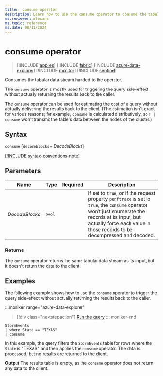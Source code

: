 ```yaml
---
title:  consume operator
description: Learn how to use the consume operator to consume the tabular data stream handed to the operator.
ms.reviewer: alexans
ms.topic: reference
ms.date: 08/11/2024
---
```

# consume operator

> [!INCLUDE [applies](../includes/applies-to-version/applies.md)] [!INCLUDE [fabric](../includes/applies-to-version/fabric.md)] [!INCLUDE [azure-data-explorer](../includes/applies-to-version/azure-data-explorer.md)] [!INCLUDE [monitor](../includes/applies-to-version/monitor.md)] [!INCLUDE [sentinel](../includes/applies-to-version/sentinel.md)]

Consumes the tabular data stream handed to the operator.

The `consume` operator is mostly used for triggering the query side-effect without actually returning
the results back to the caller.

The `consume` operator can be used for estimating the cost of a query without actually delivering the results back to the client.
(The estimation isn't exact for various reasons; for example, `consume` is calculated distributively, so `T | consume` won't transmit the table's data between the nodes of the cluster.)

## Syntax

`consume` [`decodeblocks` `=` *DecodeBlocks*]

[!INCLUDE [syntax-conventions-note](../includes/syntax-conventions-note.md)]

## Parameters

|Name|Type|Required|Description|
|--|--|--|--|
| *DecodeBlocks* | `bool` | | If set to `true`, or if the request property `perftrace` is set to `true`, the `consume` operator won't just enumerate the records at its input, but actually force each value in those records to be decompressed and decoded.|

### Returns

The `consume` operator returns the same tabular data stream as its input, but it doesn't return the data to the client.

## Examples

The following example shows how to use the `consume` operator to trigger the query side-effect without actually returning the results back to the caller.

:::moniker range="azure-data-explorer"
> [!div class="nextstepaction"]
> <a href="https://dataexplorer.azure.com/clusters/help/databases/Samples?query=H4sIAAAAAAAAAwsuyS%2FKdS1LzSsp5qpRKM9ILUpVCC5JLElVsLVVUApxjXAMVgJKJOfnFZfmpgIAUnD8ni4AAAA%3D" target="_blank">Run the query</a>
::: moniker-end

```kusto
StormEvents
| where State == "TEXAS"
| consume
```

In this example, the query filters the `StormEvents` table for rows where the `State` is "TEXAS" and then applies the `consume` operator. The data is processed, but no results are returned to the client.

**Output**
The results table is empty, as the `consume` operator does not return any data to the client.
